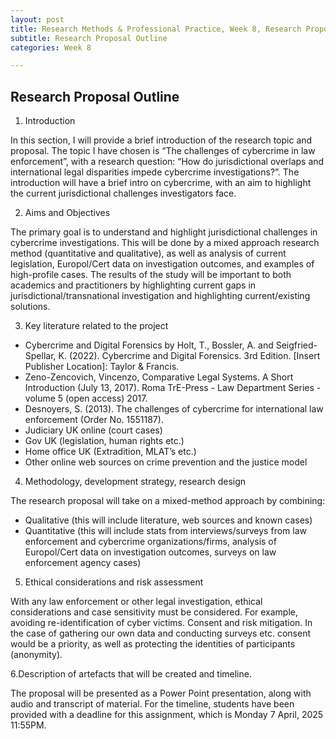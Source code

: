 ```yaml
---
layout: post
title: Research Methods & Professional Practice, Week 8, Research Proposal Outline
subtitle: Research Proposal Outline
categories: Week 8

--- 
```


## Research Proposal Outline

1.	Introduction
   
In this section, I will provide a brief introduction of the research topic and proposal. The topic I have chosen is “The challenges of cybercrime in law enforcement”, with a research question: “How do jurisdictional overlaps and international legal disparities impede cybercrime investigations?”.
The introduction will have a brief intro on cybercrime, with an aim to highlight the current jurisdictional challenges investigators face.

2.	Aims and Objectives
   
The primary goal is to understand and highlight jurisdictional challenges in cybercrime investigations. This will be done by a mixed approach research method (quantitative and qualitative), as well as analysis of current legislation, Europol/Cert data on investigation outcomes, and examples of high-profile cases. The results of the study will be important to both academics and practitioners by highlighting current gaps in jurisdictional/transnational investigation and highlighting current/existing solutions.

3.	Key literature related to the project

-	Cybercrime and Digital Forensics by Holt, T., Bossler, A. and Seigfried-Spellar, K. (2022). Cybercrime and Digital Forensics. 3rd Edition. [Insert Publisher Location]: Taylor & Francis.
-	Zeno-Zencovich, Vincenzo, Comparative Legal Systems. A Short Introduction (July 13, 2017). Roma TrE-Press - Law Department Series - volume 5 (open access) 2017.
-	Desnoyers, S. (2013). The challenges of cybercrime for international law enforcement (Order No. 1551187). 
-	Judiciary UK online (court cases)
-	Gov UK (legislation, human rights etc.)
-	Home office UK (Extradition, MLAT’s etc.)
-	Other online web sources on crime prevention and the justice model

4.	Methodology, development strategy, research design

The research proposal will take on a mixed-method approach by combining:
-	Qualitative (this will include literature, web sources and known cases)
-	Quantitative (this will include stats from interviews/surveys from law enforcement and cybercrime organizations/firms, analysis of Europol/Cert data on investigation outcomes, surveys on law enforcement agency cases)

5.	Ethical considerations and risk assessment
   
With any law enforcement or other legal investigation, ethical considerations and case sensitivity must be considered. For example, avoiding re-identification of cyber victims. Consent and risk mitigation. In the case of gathering our own data and conducting surveys etc. consent would be a priority, as well as protecting the identities of participants (anonymity). 

6.Description of artefacts that will be created and timeline. 

The proposal will be presented as a Power Point presentation, along with audio and transcript of material. For the timeline, students have been provided with a deadline for this assignment, which is Monday 7 April, 2025 11:55PM.
